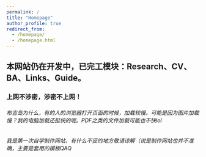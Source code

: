 ```yaml
---
permalink: /
title: "Homepage"
author_profile: true
redirect_from: 
  - /homepage/
  - /homepage.html
---
```


## 本网站仍在开发中，已完工模块：Research、CV、BA、Links、Guide。

### 上网不涉密，涉密不上网！  
  


  











###### 布吉岛为什么，有的人的浏览器打开页面的时候，加载较慢。可能是因为图片加载慢？我的电脑加载还挺快的呢。PDF之类的文件加载可能也不快lol
###### 我是第一次自学制作网站，有什么不妥的地方敬请谅解（说是制作网站也并不准确，主要是套用的模板QAQ
